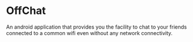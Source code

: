 # OffChat

An android application that provides you the facility to chat to your friends connected to a common wifi even without any network connectivity.
